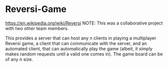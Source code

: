 # Reversi-Game
https://en.wikipedia.org/wiki/Reversi
NOTE: This was a collaborative project with two other team members. 

This provides a server that can host any n clients in playing a multiplayer Reversi game, a client that can communicate with the server, and an automated client, that can automatically play the game (albeit, it simply makes random requests until a valid one comes in).
The game board can be of any n size. 
